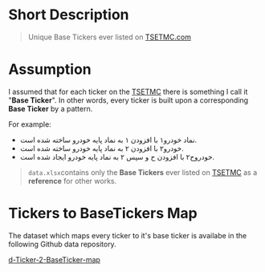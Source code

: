 # Short Description
>Unique Base Tickers ever listed on [TSETMC.com](http://www.tsetmc.com)

# Assumption
I assumed that for each ticker on the [TSETMC](http://www.tsetmc.com) 
there is something I call it "**Base Ticker**". 
In other words, every ticker is built upon a corresponding **Base Ticker**
by a pattern.


For example:

- نماد خودرو۱ با افزودن ۱ به نماد پایه خودرو ساخته شده است.
- خودرو۲ با افزودن ۲ به نماد پایه خودرو ساخته شده است.
- خودروح۲ با افزودن ح و سپس ۲ به نماد پایه خودرو ایجاد شده است.


> `data.xlsx`contains only the **Base Tickers** ever listed on [TSETMC](http://www.tsetmc.com) as a **reference** for other works. 

# Tickers to BaseTickers Map
The dataset which maps every ticker to it's base ticker is availabe
in the following Github data repository.

[d-Ticker-2-BaseTicker-map](https://github.com/imahdimir/d-Ticker-2-BaseTicker-map)
##